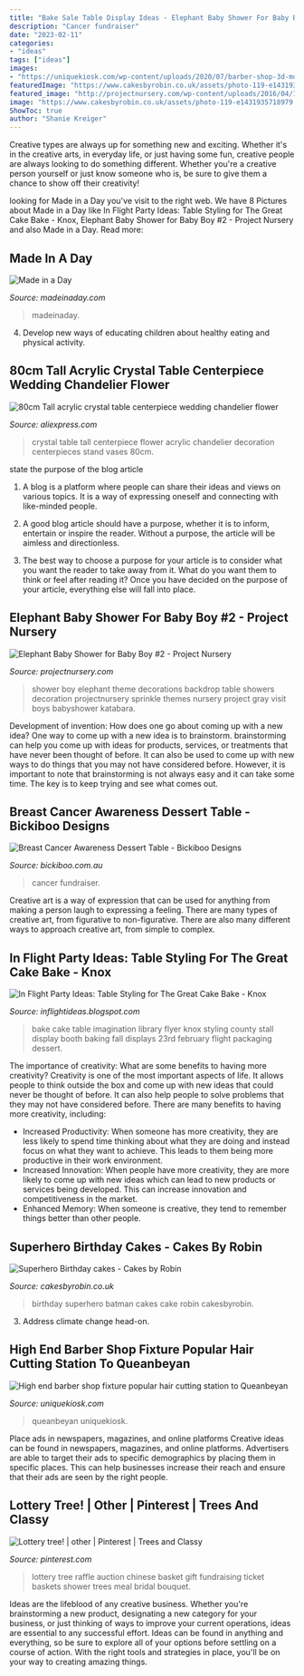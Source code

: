 ```yaml
---
title: "Bake Sale Table Display Ideas - Elephant Baby Shower For Baby Boy #2"
description: "Cancer fundraiser"
date: "2023-02-11"
categories:
- "ideas"
tags: ["ideas"]
images:
- "https://uniquekiosk.com/wp-content/uploads/2020/07/barber-shop-3d-model-skp-1-scaled.jpg"
featuredImage: "https://www.cakesbyrobin.co.uk/assets/photo-119-e1431935718979.jpg"
featured_image: "http://projectnursery.com/wp-content/uploads/2016/04/12985511_1287093941306586_7412611910544357368_n.jpg"
image: "https://www.cakesbyrobin.co.uk/assets/photo-119-e1431935718979.jpg"
ShowToc: true
author: "Shanie Kreiger"
---
```



Creative types are always up for something new and exciting. Whether it's in the creative arts, in everyday life, or just having some fun, creative people are always looking to do something different. Whether you're a creative person yourself or just know someone who is, be sure to give them a chance to show off their creativity!

	

		
looking for Made in a Day you've visit to the right web. We have 8 Pictures about Made in a Day like In Flight Party Ideas: Table Styling for The Great Cake Bake - Knox, Elephant Baby Shower for Baby Boy #2 - Project Nursery and also Made in a Day. Read more:
		
    
## Made In A Day

<img loading=lazy src="https://madeinaday.com/wp-content/uploads/2018/08/Seasonal-Wispy-Wreaths-Fall-to-Winter.jpg" onerror="this.onerror=null;this.src='https://tse2.mm.bing.net/th?id=OIP.ii2OCNFT93bm_f_cqFUXUwHaNl&amp;pid=15.1';" alt="Made in a Day">

_Source: madeinaday.com_

>madeinaday. 

	

4. Develop new ways of educating children about healthy eating and physical activity.

    
## 80cm Tall Acrylic Crystal Table Centerpiece Wedding Chandelier Flower

<img loading=lazy src="https://ae01.alicdn.com/kf/HTB1cNQ9MVXXXXbeXpXXq6xXFXXXd/80cm-Tall-acrylic-crystal-table-centerpiece-wedding-chandelier-flower-stand-Wedding-Decoration-4pcs-lot.jpg" onerror="this.onerror=null;this.src='https://tse1.mm.bing.net/th?id=OIP.2NiDGWTm1vsR-eROaloTSAHaHy&amp;pid=15.1';" alt="80cm Tall acrylic crystal table centerpiece wedding chandelier flower">

_Source: aliexpress.com_

>crystal table tall centerpiece flower acrylic chandelier decoration centerpieces stand vases 80cm. 

	

state the purpose of the blog article
1. A blog is a platform where people can share their ideas and views on various topics. It is a way of expressing oneself and connecting with like-minded people.
2. A good blog article should have a purpose, whether it is to inform, entertain or inspire the reader. Without a purpose, the article will be aimless and directionless.

3. The best way to choose a purpose for your article is to consider what you want the reader to take away from it. What do you want them to think or feel after reading it? Once you have decided on the purpose of your article, everything else will fall into place.

    
## Elephant Baby Shower For Baby Boy #2 - Project Nursery

<img loading=lazy src="http://projectnursery.com/wp-content/uploads/2016/04/12985511_1287093941306586_7412611910544357368_n.jpg" onerror="this.onerror=null;this.src='https://tse3.mm.bing.net/th?id=OIP.OEPR43oKupTBQoiGKMYhYwHaJ4&amp;pid=15.1';" alt="Elephant Baby Shower for Baby Boy #2 - Project Nursery">

_Source: projectnursery.com_

>shower boy elephant theme decorations backdrop table showers decoration projectnursery sprinkle themes nursery project gray visit boys babyshower katabara. 

	

Development of invention: How does one go about coming up with a new idea?
One way to come up with a new idea is to brainstorm. brainstorming can help you come up with ideas for products, services, or treatments that have never been thought of before. It can also be used to come up with new ways to do things that you may not have considered before. However, it is important to note that brainstorming is not always easy and it can take some time. The key is to keep trying and see what comes out.

    
## Breast Cancer Awareness Dessert Table - Bickiboo Designs

<img loading=lazy src="https://cdn.shopify.com/s/files/1/0161/3068/files/breast-cancer-fundraiser-ideas1_grande.jpg?1574" onerror="this.onerror=null;this.src='https://tse2.mm.bing.net/th?id=OIP.KFNUtY8WOm_sUDqQPaaqowHaF3&amp;pid=15.1';" alt="Breast Cancer Awareness Dessert Table - Bickiboo Designs">

_Source: bickiboo.com.au_

>cancer fundraiser. 

	

Creative art is a way of expression that can be used for anything from making a person laugh to expressing a feeling. There are many types of creative art, from figurative to non-figurative. There are also many different ways to approach creative art, from simple to complex.

    
## In Flight Party Ideas: Table Styling For The Great Cake Bake - Knox

<img loading=lazy src="https://2.bp.blogspot.com/--mgbDSbclJA/T4buGqXdRsI/AAAAAAAAB98/EAAmH9S-rg8/s1600/100_3868ed.jpg" onerror="this.onerror=null;this.src='https://tse4.mm.bing.net/th?id=OIP.pbqrWek8rXR_H_TavCyqkAHaFj&amp;pid=15.1';" alt="In Flight Party Ideas: Table Styling for The Great Cake Bake - Knox">

_Source: inflightideas.blogspot.com_

>bake cake table imagination library flyer knox styling county stall display booth baking fall displays 23rd february flight packaging dessert. 

	

The importance of creativity: What are some benefits to having more creativity?
Creativity is one of the most important aspects of life. It allows people to think outside the box and come up with new ideas that could never be thought of before. It can also help people to solve problems that they may not have considered before. There are many benefits to having more creativity, including: 
- Increased Productivity: When someone has more creativity, they are less likely to spend time thinking about what they are doing and instead focus on what they want to achieve. This leads to them being more productive in their work environment. 
- Increased Innovation: When people have more creativity, they are more likely to come up with new ideas which can lead to new products or services being developed. This can increase innovation and competitiveness in the market. 
- Enhanced Memory: When someone is creative, they tend to remember things better than other people.

    
## Superhero Birthday Cakes - Cakes By Robin

<img loading=lazy src="https://www.cakesbyrobin.co.uk/assets/photo-119-e1431935718979.jpg" onerror="this.onerror=null;this.src='https://tse3.mm.bing.net/th?id=OIP.cQiMREifEranU3XlXxp1ngHaJ4&amp;pid=15.1';" alt="Superhero Birthday cakes - Cakes by Robin">

_Source: cakesbyrobin.co.uk_

>birthday superhero batman cakes cake robin cakesbyrobin. 

	

3. Address climate change head-on. 

    
## High End Barber Shop Fixture Popular Hair Cutting Station To Queanbeyan

<img loading=lazy src="https://uniquekiosk.com/wp-content/uploads/2020/07/barber-shop-3d-model-skp-1-scaled.jpg" onerror="this.onerror=null;this.src='https://tse1.mm.bing.net/th?id=OIP.1kK-7r4ZgEPU-Ucxv2y5pQHaJ4&amp;pid=15.1';" alt="High end barber shop fixture popular hair cutting station to Queanbeyan">

_Source: uniquekiosk.com_

>queanbeyan uniquekiosk. 

	

Place ads in newspapers, magazines, and online platforms
Creative ideas can be found in newspapers, magazines, and online platforms. Advertisers are able to target their ads to specific demographics by placing them in specific places. This can help businesses increase their reach and ensure that their ads are seen by the right people.

    
## Lottery Tree! | Other | Pinterest | Trees And Classy

<img loading=lazy src="https://s-media-cache-ak0.pinimg.com/736x/52/fb/56/52fb567b490d478910ebef9d76786e83.jpg" onerror="this.onerror=null;this.src='https://tse1.mm.bing.net/th?id=OIP.9zC9szOrpUnr70YfhooQ8gHaJ3&amp;pid=15.1';" alt="Lottery tree! | other | Pinterest | Trees and Classy">

_Source: pinterest.com_

>lottery tree raffle auction chinese basket gift fundraising ticket baskets shower trees meal bridal bouquet. 

	

Ideas are the lifeblood of any creative business. Whether you're brainstorming a new product, designating a new category for your business, or just thinking of ways to improve your current operations, ideas are essential to any successful effort. Ideas can be found in anything and everything, so be sure to explore all of your options before settling on a course of action. With the right tools and strategies in place, you'll be on your way to creating amazing things.


